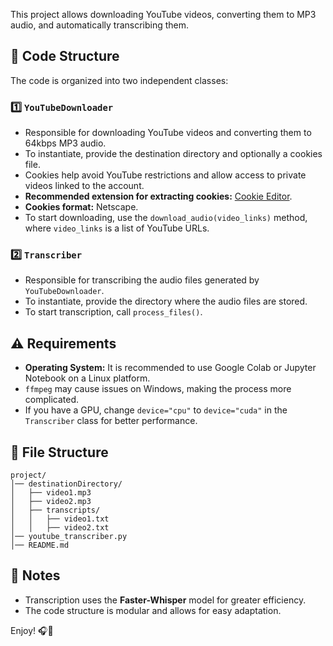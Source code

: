 This project allows downloading YouTube videos, converting them to MP3 audio, and automatically transcribing them.

## 📌 Code Structure

The code is organized into two independent classes:

### 1️⃣ `YouTubeDownloader`
- Responsible for downloading YouTube videos and converting them to 64kbps MP3 audio.
- To instantiate, provide the destination directory and optionally a cookies file.
- Cookies help avoid YouTube restrictions and allow access to private videos linked to the account.
- **Recommended extension for extracting cookies:** [Cookie Editor](https://chromewebstore.google.com/detail/editor-de-cookies/ookdjilphngeeeghgngjabigmpepanpl).
- **Cookies format:** Netscape.
- To start downloading, use the `download_audio(video_links)` method, where `video_links` is a list of YouTube URLs.

### 2️⃣ `Transcriber`
- Responsible for transcribing the audio files generated by `YouTubeDownloader`.
- To instantiate, provide the directory where the audio files are stored.
- To start transcription, call `process_files()`.


## ⚠️ Requirements
- **Operating System:** It is recommended to use Google Colab or Jupyter Notebook on a Linux platform.
- `ffmpeg` may cause issues on Windows, making the process more complicated.
- If you have a GPU, change `device="cpu"` to `device="cuda"` in the `Transcriber` class for better performance.

## 📂 File Structure
```
project/
│── destinationDirectory/
│   ├── video1.mp3
│   ├── video2.mp3
│   ├── transcripts/
│   │   ├── video1.txt
│   │   ├── video2.txt
│── youtube_transcriber.py
│── README.md
```

## 📌 Notes
- Transcription uses the **Faster-Whisper** model for greater efficiency.
- The code structure is modular and allows for easy adaptation.

Enjoy! 🎧📜